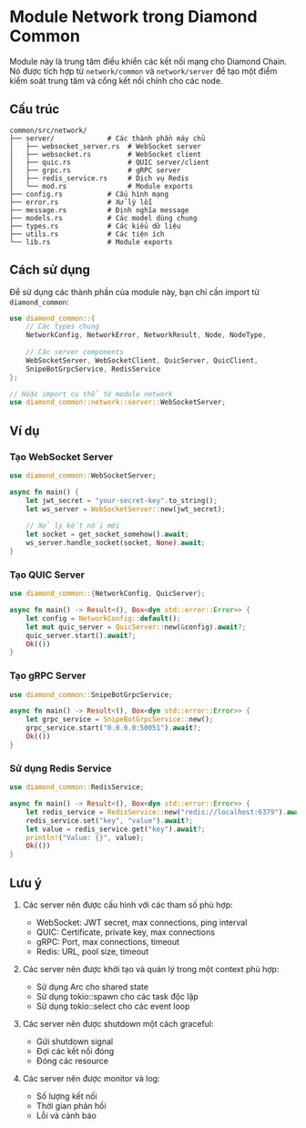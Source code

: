 # Module Network trong Diamond Common

Module này là trung tâm điều khiển các kết nối mạng cho Diamond Chain. Nó được tích hợp từ `network/common` và `network/server` để tạo một điểm kiểm soát trung tâm và cổng kết nối chính cho các node.

## Cấu trúc

```
common/src/network/
├── server/             # Các thành phần máy chủ
│   ├── websocket_server.rs  # WebSocket server
│   ├── websocket.rs         # WebSocket client
│   ├── quic.rs              # QUIC server/client
│   ├── grpc.rs              # gRPC server
│   ├── redis_service.rs     # Dịch vụ Redis
│   └── mod.rs               # Module exports
├── config.rs           # Cấu hình mạng
├── error.rs            # Xử lý lỗi
├── message.rs          # Định nghĩa message
├── models.rs           # Các model dùng chung
├── types.rs            # Các kiểu dữ liệu
├── utils.rs            # Các tiện ích
└── lib.rs              # Module exports
```

## Cách sử dụng

Để sử dụng các thành phần của module này, bạn chỉ cần import từ `diamond_common`:

```rust
use diamond_common::{
    // Các types chung
    NetworkConfig, NetworkError, NetworkResult, Node, NodeType,
    
    // Các server components
    WebSocketServer, WebSocketClient, QuicServer, QuicClient,
    SnipeBotGrpcService, RedisService
};

// Hoặc import cụ thể từ module network
use diamond_common::network::server::WebSocketServer;
```

## Ví dụ

### Tạo WebSocket Server

```rust
use diamond_common::WebSocketServer;

async fn main() {
    let jwt_secret = "your-secret-key".to_string();
    let ws_server = WebSocketServer::new(jwt_secret);
    
    // Xử lý kết nối mới
    let socket = get_socket_somehow().await;
    ws_server.handle_socket(socket, None).await;
}
```

### Tạo QUIC Server

```rust
use diamond_common::{NetworkConfig, QuicServer};

async fn main() -> Result<(), Box<dyn std::error::Error>> {
    let config = NetworkConfig::default();
    let mut quic_server = QuicServer::new(&config).await?;
    quic_server.start().await?;
    Ok(())
}
```

### Tạo gRPC Server

```rust
use diamond_common::SnipeBotGrpcService;

async fn main() -> Result<(), Box<dyn std::error::Error>> {
    let grpc_service = SnipeBotGrpcService::new();
    grpc_service.start("0.0.0.0:50051").await?;
    Ok(())
}
```

### Sử dụng Redis Service

```rust
use diamond_common::RedisService;

async fn main() -> Result<(), Box<dyn std::error::Error>> {
    let redis_service = RedisService::new("redis://localhost:6379").await?;
    redis_service.set("key", "value").await?;
    let value = redis_service.get("key").await?;
    println!("Value: {}", value);
    Ok(())
}
```

## Lưu ý

1. Các server nên được cấu hình với các tham số phù hợp:
   - WebSocket: JWT secret, max connections, ping interval
   - QUIC: Certificate, private key, max connections
   - gRPC: Port, max connections, timeout
   - Redis: URL, pool size, timeout

2. Các server nên được khởi tạo và quản lý trong một context phù hợp:
   - Sử dụng Arc<RwLock> cho shared state
   - Sử dụng tokio::spawn cho các task độc lập
   - Sử dụng tokio::select cho các event loop

3. Các server nên được shutdown một cách graceful:
   - Gửi shutdown signal
   - Đợi các kết nối đóng
   - Đóng các resource

4. Các server nên được monitor và log:
   - Số lượng kết nối
   - Thời gian phản hồi
   - Lỗi và cảnh báo
